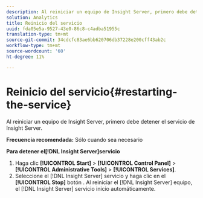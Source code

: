 ```yaml
---
description: Al reiniciar un equipo de Insight Server, primero debe detener el servicio de Insight Server.
solution: Analytics
title: Reinicio del servicio
uuid: fda05e5a-9527-43e0-86c8-c4adba51955c
translation-type: tm+mt
source-git-commit: 34cdcfc83ae6bb620706db37228e200cff43ab2c
workflow-type: tm+mt
source-wordcount: '60'
ht-degree: 11%

---
```



# Reinicio del servicio{#restarting-the-service}

Al reiniciar un equipo de Insight Server, primero debe detener el servicio de Insight Server.

**Frecuencia recomendada:** Sólo cuando sea necesario

**Para detener el[!DNL Insight Server]servicio**

1. Haga clic **[!UICONTROL Start]** > **[!UICONTROL Control Panel]** > **[!UICONTROL Administrative Tools]** > **[!UICONTROL Services]**.
1. Seleccione el [!DNL Insight Server] servicio y haga clic en el **[!UICONTROL Stop]** botón .
Al reiniciar el [!DNL Insight Server] equipo, el [!DNL Insight Server] servicio inicio automáticamente.
